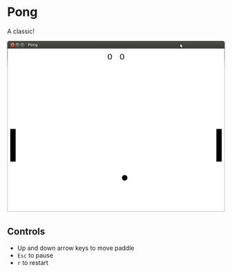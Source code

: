 # Pong
A classic!

![alt tag](screenshots/pong-screenshot.png)

## Controls
   * Up and down arrow keys to move paddle
   * `Esc` to pause
   * `r` to restart
